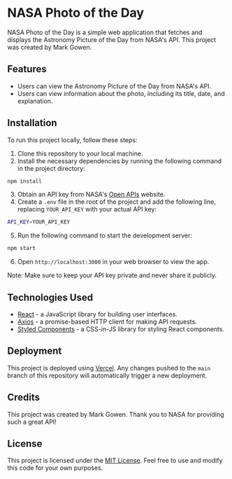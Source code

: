 # NASA Photo of the Day

NASA Photo of the Day is a simple web application that fetches and displays the Astronomy Picture of the Day from NASA's API. This project was created by Mark Gowen.

## Features

- Users can view the Astronomy Picture of the Day from NASA's API.
- Users can view information about the photo, including its title, date, and explanation.

## Installation

To run this project locally, follow these steps:

1. Clone this repository to your local machine.
2. Install the necessary dependencies by running the following command in the project directory:

```bash
npm install
```

3. Obtain an API key from NASA's [Open APIs](https://api.nasa.gov/) website.
4. Create a `.env` file in the root of the project and add the following line, replacing `YOUR_API_KEY` with your actual API key:

```bash
API_KEY=YOUR_API_KEY
```

5. Run the following command to start the development server:

```bash
npm start
```

6. Open `http://localhost:3000` in your web browser to view the app.

Note: Make sure to keep your API key private and never share it publicly.

## Technologies Used

- [React](https://reactjs.org/) - a JavaScript library for building user interfaces.
- [Axios](https://github.com/axios/axios) - a promise-based HTTP client for making API requests.
- [Styled Components](https://styled-components.com/) - a CSS-in-JS library for styling React components.

## Deployment

This project is deployed using [Vercel](https://vercel.com/). Any changes pushed to the `main` branch of this repository will automatically trigger a new deployment.

## Credits

This project was created by Mark Gowen. Thank you to NASA for providing such a great API!

## License

This project is licensed under the [MIT License](https://opensource.org/licenses/MIT). Feel free to use and modify this code for your own purposes.
